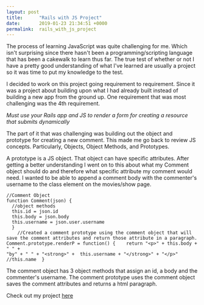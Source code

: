 ```yaml
---
layout: post
title:      "Rails with JS Project"
date:       2019-01-23 21:34:51 +0000
permalink:  rails_with_js_project
---
```



The process of learning JavaScript was quite challenging for me. Which isn't surprising since there hasn't been a programming/scripting language that has been a cakewalk to learn thus far. The true test of whether or not I have a pretty good understanding of what I've learned are usually a project so it was time to put my knowledge to the test.

I decided to work on this project going requirement to requirement. Since it was a project about building upon what I had already built instead of building a new app from the ground up. One requirement that was most challenging was the 4th requirement.
	
*Must use your Rails app and JS to render a form for creating a resource that submits dynamically*
	
The part of it that was challenging was building out the object and prototype for creating a new comment. This made me go back to review JS concepts. Particularly, Objects, Object Methods, and Prototypes. 

A prototype is a JS object. That object can have specific attributes. After getting a better understanding I went on to this about what my Comment object should do and therefore what specific attribute my comment would need. I wanted to be able to append a comment body with the commenter's username to the class element on the movies/show page. 

```
//Comment Object
function Comment(json) {
  //object methods
  this.id = json.id
  this.body = json.body
  this.username = json.user.username
  } 
	//Created a comment prototype using the comment object that will save the comment attributes and return those attribute in a paragraph.
Comment.prototype.renderP = function() {    return "<p>" + this.body + " " +
"by" + " " + "<strong>" +  this.username + "</strong>" + "</p>" //this.name  }
```

The comment object has 3 object methods that assign an id, a body and the commenter's username. The comment prototype uses the comment object saves the comment attributes and returns a html paragraph. 

Check out my project [here](https://github.com/Eclecticdynasty/film-fan-rails)


